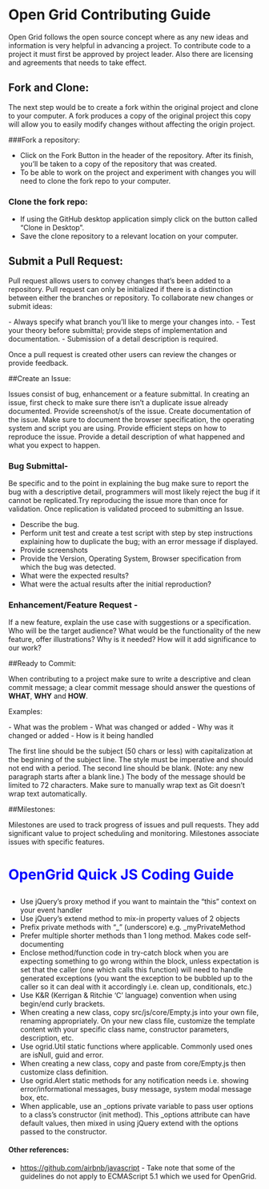 # Open Grid Contributing Guide

Open Grid follows the open source concept where as any new ideas and information is very helpful in advancing a project.  To contribute code to a project it must first be approved by project leader. Also there are licensing and agreements that needs to take effect.


## Fork and Clone:
The next step would be to create a fork within the original project and clone to your computer. A fork produces a copy of the original project this copy will allow you to easily modify changes without affecting the origin project. 

###Fork a repository:
- Click on the Fork Button in the header of the repository. After its finish, you’ll be taken to a copy of the repository that was created.
- To be able to work on the project and experiment with changes you will need to clone the fork repo to your computer.

### Clone the fork repo:
- If using the GitHub desktop application simply click on the button called “Clone in Desktop”. 
- Save the clone repository to a relevant location on your computer.

## Submit a Pull Request:
<p>Pull request allows users to convey changes that’s been added to a repository.  Pull request can only be initialized if there is a distinction between either the branches or repository.  To collaborate new changes or submit ideas:</p>
- Always specify what branch you’ll like to merge your changes into. 
- Test your theory before submittal; provide steps of implementation and documentation.  
- Submission of a detail description is required.  

<p>Once a pull request is created other users can review the changes or provide feedback.</p>

##Create an Issue:
<p>Issues consist of bug, enhancement or a feature submittal. In creating an issue, first check to make sure there isn’t a duplicate issue already documented. Provide screenshot/s of the issue. Create documentation of the issue. Make sure to document the browser specification, the operating system and script you are using. Provide efficient steps on how to reproduce the issue. Provide a detail description of what happened and what you expect to happen.</p>

### Bug Submittal- 
<p>Be specific and to the point in explaining the bug make sure to report the bug with a descriptive detail, programmers will most likely reject the bug if it cannot be replicated.Try reproducing the issue more than once for validation. Once replication is validated proceed to submitting an Issue.</p> 

- Describe the bug.
- Perform unit test and create a test script with step by step instructions explaining how to duplicate the bug; with an error message if displayed.
- Provide screenshots
- Provide the Version, Operating System, Browser specification from which the bug was detected.
- What were the expected results?
- What were the actual results after the initial reproduction?

### Enhancement/Feature Request -
<p>If a new feature, explain the use case with suggestions or a specification.
Who will be the target audience? What would be the functionality of the new feature, offer illustrations? Why is it needed? How will it add significance to our work?</p>

##Ready to Commit:
<p>When contributing to a project make sure to write a descriptive and clean commit message; a clear commit message should answer the questions of <b>WHAT</b>, <b>WHY</b> and <b>HOW</b>.<p> 
<p>Examples:</p>
- What was the problem
- What was changed or added  
- Why was it changed or added
- How is it being handled

<p>The first line should be the subject (50 chars or less) with capitalization at the beginning of the subject line. The style must be imperative and should not end with a period. The second line should be blank. (Note: any new paragraph starts after a blank line.) The body of the message should be limited to 72 characters.  Make sure to manually wrap text as Git doesn’t wrap text automatically.</p>   


##Milestones:
<p>Milestones are used to track progress of issues and pull requests. 
They add significant value to project scheduling and monitoring. Milestones associate issues with specific features.</p>

# <p> <font color="blue"> OpenGrid Quick JS Coding Guide</font></p>
- Use jQuery’s proxy method if you want to maintain the “this” context on your event handler
- Use jQuery’s extend method to mix-in property values of 2 objects
- Prefix private methods with “_” (underscore) e.g. _myPrivateMethod
- Prefer multiple shorter methods than 1 long method. Makes code self-documenting
- Enclose method/function code in try-catch block when you are expecting something to go wrong within the block, unless expectation is set that the caller (one which calls this function) will need to handle generated exceptions (you want the exception to be bubbled up to the caller so it can deal with it accordingly i.e. clean up, conditionals, etc.) 
- Use K&R (Kerrigan & Ritchie ‘C’ language) convention when using begin/end curly brackets.
- When creating a new class, copy src/js/core/Empty.js into your own file, renaming appropriately. On your new class file, customize the template content with your specific class name, constructor parameters, description, etc.
- Use ogrid.Util static functions where applicable. Commonly used ones are isNull, guid and error.
- When creating a new class, copy and paste from core/Empty.js then customize class definition.
- Use ogrid.Alert static methods for any notification needs i.e. showing error/informational messages, busy message, system modal message box, etc.
- When applicable, use an _options private variable to pass user options to a class’s constructor (init method). This _options attribute can have default values, then mixed in using jQuery extend with the options passed to the constructor. 

#### <p><b>Other references:</b></p>
- https://github.com/airbnb/javascript - Take note that some of the guidelines do not apply to ECMAScript 5.1 which we used for OpenGrid.


